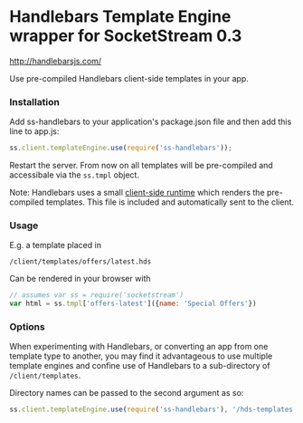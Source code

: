 # Handlebars Template Engine wrapper for SocketStream 0.3

http://handlebarsjs.com/

Use pre-compiled Handlebars client-side templates in your app.


### Installation
Add ss-handlebars to your application's package.json file and then add this line to app.js:

```javascript
ss.client.templateEngine.use(require('ss-handlebars'));
```

Restart the server. From now on all templates will be pre-compiled and accessibale via the `ss.tmpl` object.

Note: Handlebars uses a small [client-side runtime](http://handlebarsjs.com/precompilation.html) which renders the pre-compiled templates. This file is included and automatically sent to the client.


### Usage

E.g. a template placed in

    /client/templates/offers/latest.hds

Can be rendered in your browser with

```javascript
// assumes var ss = require('socketstream')
var html = ss.tmpl['offers-latest']({name: 'Special Offers'})
```


### Options

When experimenting with Handlebars, or converting an app from one template type to another, you may find it advantageous to use multiple template engines and confine use of Handlebars to a sub-directory of `/client/templates`.

Directory names can be passed to the second argument as so:

```javascript
ss.client.templateEngine.use(require('ss-handlebars'), '/hds-templates');
```
